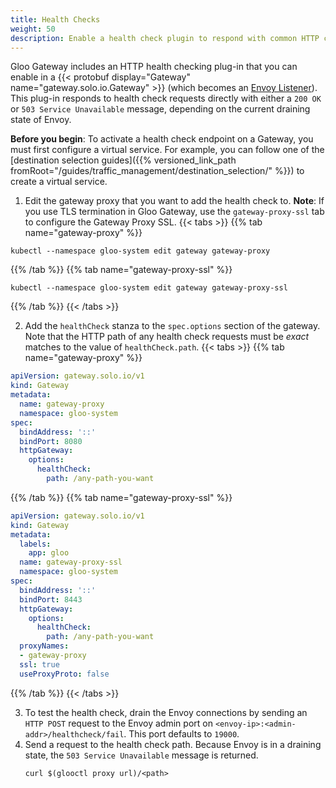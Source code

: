 ```yaml
---
title: Health Checks
weight: 50
description: Enable a health check plugin to respond with common HTTP codes
---
```


Gloo Gateway includes an HTTP health checking plug-in that you can enable in a {{< protobuf display="Gateway" name="gateway.solo.io.Gateway" >}} (which becomes an [Envoy Listener](https://www.envoyproxy.io/docs/envoy/latest/configuration/listeners/listeners)). This plug-in responds to health check requests directly with either a `200 OK` or `503 Service Unavailable` message, depending on the current draining state of Envoy.

**Before you begin**: To activate a health check endpoint on a Gateway, you must first configure a virtual service. For example, you can follow one of the [destination selection guides]({{% versioned_link_path fromRoot="/guides/traffic_management/destination_selection/" %}}) to create a virtual service.
 
1. Edit the gateway proxy that you want to add the health check to. **Note**: If you use TLS termination in Gloo Gateway, use the `gateway-proxy-ssl` tab to configure the Gateway Proxy SSL.
   {{< tabs >}} 
{{% tab name="gateway-proxy" %}}
```shell
kubectl --namespace gloo-system edit gateway gateway-proxy
```
{{% /tab %}} 
{{% tab name="gateway-proxy-ssl" %}}
```shell
kubectl --namespace gloo-system edit gateway gateway-proxy-ssl
```
{{% /tab %}} 
   {{< /tabs >}}

2. Add the `healthCheck` stanza to the `spec.options` section of the gateway. Note that the HTTP path of any health check requests must be *exact* matches to the value of `healthCheck.path`.
   {{< tabs >}} 
{{% tab name="gateway-proxy" %}}
```yaml
apiVersion: gateway.solo.io/v1
kind: Gateway
metadata:
  name: gateway-proxy
  namespace: gloo-system
spec:
  bindAddress: '::'
  bindPort: 8080
  httpGateway:
    options:
      healthCheck:
        path: /any-path-you-want
```
{{% /tab %}} 
{{% tab name="gateway-proxy-ssl" %}}
```yaml
apiVersion: gateway.solo.io/v1
kind: Gateway
metadata:
  labels:
    app: gloo
  name: gateway-proxy-ssl
  namespace: gloo-system
spec:
  bindAddress: '::'
  bindPort: 8443
  httpGateway:
    options:
      healthCheck:
        path: /any-path-you-want
  proxyNames:
  - gateway-proxy
  ssl: true
  useProxyProto: false
```
{{% /tab %}} 
   {{< /tabs >}}

3. To test the health check, drain the Envoy connections by sending an `HTTP POST` request to the Envoy admin port on `<envoy-ip>:<admin-addr>/healthcheck/fail`. This port defaults to `19000`.
4. Send a request to the health check path. Because Envoy is in a draining state, the `503 Service Unavailable` message is returned.
   ```shell
   curl $(glooctl proxy url)/<path>
   ```